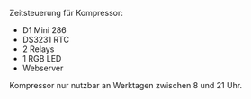 Zeitsteuerung für Kompressor:
-  D1 Mini 286
-  DS3231 RTC
-  2 Relays
-  1 RGB LED
-   Webserver

Kompressor nur nutzbar an Werktagen zwischen 8 und 21 Uhr.
